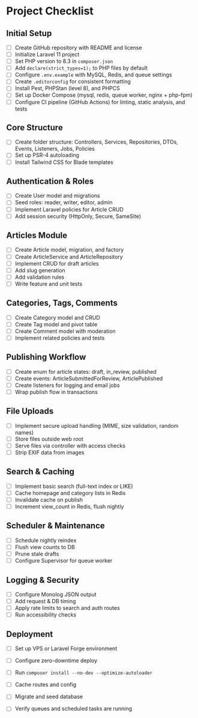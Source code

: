 # Project Checklist

## Initial Setup
- [ ] Create GitHub repository with README and license
- [ ] Initialize Laravel 11 project
- [ ] Set PHP version to 8.3 in `composer.json`
- [ ] Add `declare(strict_types=1);` to PHP files by default
- [ ] Configure `.env.example` with MySQL, Redis, and queue settings
- [ ] Create `.editorconfig` for consistent formatting
- [ ] Install Pest, PHPStan (level 8), and PHPCS
- [ ] Set up Docker Compose (mysql, redis, queue worker, nginx + php-fpm)
- [ ] Configure CI pipeline (GitHub Actions) for linting, static analysis, and tests

## Core Structure
- [ ] Create folder structure: Controllers, Services, Repositories, DTOs, Events, Listeners, Jobs, Policies
- [ ] Set up PSR-4 autoloading
- [ ] Install Tailwind CSS for Blade templates

## Authentication & Roles
- [ ] Create User model and migrations
- [ ] Seed roles: reader, writer, editor, admin
- [ ] Implement Laravel policies for Article CRUD
- [ ] Add session security (HttpOnly, Secure, SameSite)

## Articles Module
- [ ] Create Article model, migration, and factory
- [ ] Create ArticleService and ArticleRepository
- [ ] Implement CRUD for draft articles
- [ ] Add slug generation
- [ ] Add validation rules
- [ ] Write feature and unit tests

## Categories, Tags, Comments
- [ ] Create Category model and CRUD
- [ ] Create Tag model and pivot table
- [ ] Create Comment model with moderation
- [ ] Implement related policies and tests

## Publishing Workflow
- [ ] Create enum for article states: draft, in_review, published
- [ ] Create events: ArticleSubmittedForReview, ArticlePublished
- [ ] Create listeners for logging and email jobs
- [ ] Wrap publish flow in transactions

## File Uploads
- [ ] Implement secure upload handling (MIME, size validation, random names)
- [ ] Store files outside web root
- [ ] Serve files via controller with access checks
- [ ] Strip EXIF data from images

## Search & Caching
- [ ] Implement basic search (full-text index or LIKE)
- [ ] Cache homepage and category lists in Redis
- [ ] Invalidate cache on publish
- [ ] Increment view_count in Redis, flush nightly

## Scheduler & Maintenance
- [ ] Schedule nightly reindex
- [ ] Flush view counts to DB
- [ ] Prune stale drafts
- [ ] Configure Supervisor for queue worker

## Logging & Security
- [ ] Configure Monolog JSON output
- [ ] Add request & DB timing
- [ ] Apply rate limits to search and auth routes
- [ ] Run accessibility checks

## Deployment
- [ ] Set up VPS or Laravel Forge environment
- [ ] Configure zero-downtime deploy
- [ ] Run `composer install --no-dev --optimize-autoloader`
- [ ] Cache routes and config
- [ ] Migrate and seed database
- [ ] Verify queues and scheduled tasks are running

